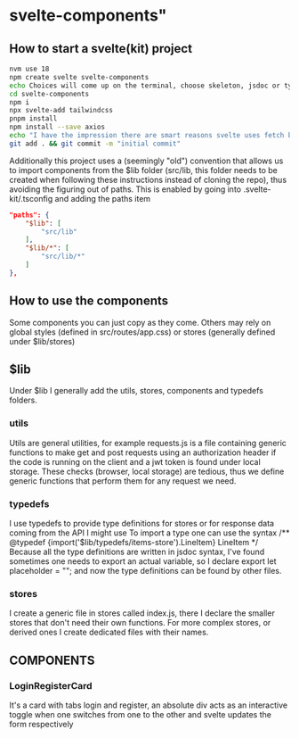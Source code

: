 # svelte-components"

## How to start a svelte(kit) project

```sh
nvm use 18
npm create svelte svelte-components
echo Choices will come up on the terminal, choose skeleton, jsdoc or typescript (i prefer jsdoc) choose eslint and prettier, i ignore playwright
cd svelte-components
npm i
npx svelte-add tailwindcss
pnpm install
npm install --save axios
echo "I have the impression there are smart reasons svelte uses fetch but it's just so weird and difficult to debug so I use axios"
git add . && git commit -m "initial commit"
```
Additionally this project uses a (seemingly "old") convention that allows us to import components from the $lib folder (src/lib, this folder needs to be created when following these instructions instead of cloning the repo), thus avoiding the figuring out of paths. This is enabled by going into .svelte-kit/.tsconfig and adding the paths item

```json
"paths": {
    "$lib": [
        "src/lib"
    ],
    "$lib/*": [
        "src/lib/*"
    ]
},
```

## How to use the components
Some components you can just copy as they come. Others may rely on global styles (defined in src/routes/app.css) or stores (generally defined under $lib/stores)

## $lib
Under $lib I generally add the utils, stores, components and typedefs folders.

### utils
Utils are general utilities, for example requests.js is a file containing generic functions to make get and post requests using an authorization header if the code is running on the client and a jwt token is found under local storage. These checks (browser, local storage) are tedious, thus we define generic functions that perform them for any request we need.

### typedefs
I use typedefs to provide type definitions for stores or for response data coming from the API I might use
To import a type one can use the syntax /** @typedef {import('$lib/typedefs/items-store').LineItem} LineItem */
Because all the type definitions are written in jsdoc syntax, I've found sometimes one needs to export an actual variable, so I declare export let placeholder = ""; and now the type definitions can be found by other files.

### stores
I create a generic file in stores called index.js, there I declare the smaller stores that don't need their own functions.
For more complex stores, or derived ones I create dedicated files with their names.

## COMPONENTS

### LoginRegisterCard
It's a card with tabs login and register, an absolute div acts as an interactive toggle when one switches from one to the other and svelte updates the form respectively